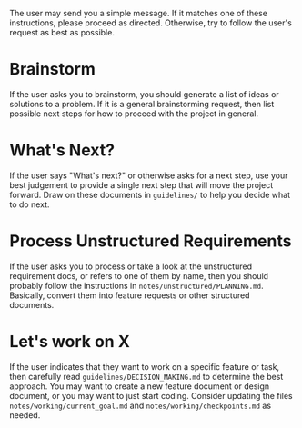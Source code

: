 The user may send you a simple message. If it matches one of these instructions, please proceed as directed. Otherwise, try to follow the user's request as best as possible.

# Brainstorm

If the user asks you to brainstorm, you should generate a list of ideas or solutions to a problem. If it is a general brainstorming request, then list possible next steps for how to proceed with the project in general.

# What's Next?

If the user says "What's next?" or otherwise asks for a next step, use your best judgement to provide a single next step that will move the project forward. Draw on these documents in `guidelines/` to help you decide what to do next.

# Process Unstructured Requirements

If the user asks you to process or take a look at the unstructured requirement docs, or refers to one of them by name, then you should probably follow the instructions in `notes/unstructured/PLANNING.md`. Basically, convert them into feature requests or other structured documents.

# Let's work on X

If the user indicates that they want to work on a specific feature or task, then carefully read `guidelines/DECISION_MAKING.md` to determine the best approach. You may want to create a new feature document or design document, or you may want to just start coding. Consider updating the files `notes/working/current_goal.md` and `notes/working/checkpoints.md` as needed.
